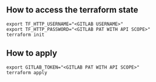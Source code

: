 ## How to access the terraform state

```shell
export TF_HTTP_USERNAME="<GITLAB USERNAME>"
export TF_HTTP_PASSWORD="<GITLAB PAT WITH API SCOPE>"
terraform init
```

## How to apply

```shell
export GITLAB_TOKEN="<GITLAB PAT WITH API SCOPE>"
terraform apply
```
